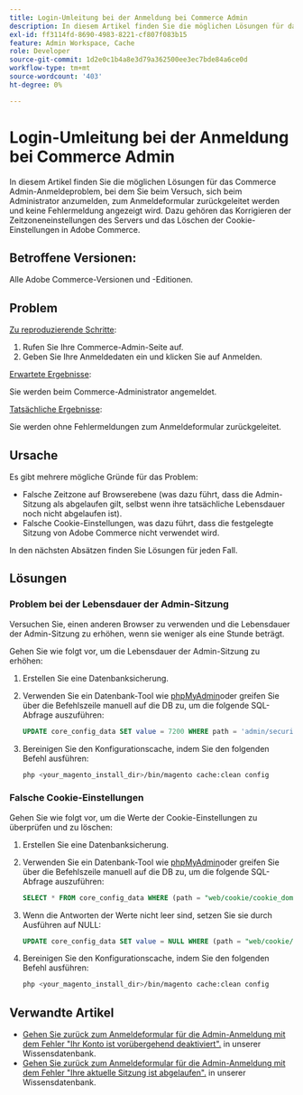 ```yaml
---
title: Login-Umleitung bei der Anmeldung bei Commerce Admin
description: In diesem Artikel finden Sie die möglichen Lösungen für das Commerce Admin-Anmeldeproblem, bei dem Sie beim Versuch, sich beim Administrator anzumelden, zum Anmeldeformular zurückgeleitet werden und keine Fehlermeldung angezeigt wird. Dazu gehören das Korrigieren der Zeitzoneneinstellungen des Servers und das Löschen der Cookie-Einstellungen in Adobe Commerce.
exl-id: ff3114fd-8690-4983-8221-cf807f083b15
feature: Admin Workspace, Cache
role: Developer
source-git-commit: 1d2e0c1b4a8e3d79a362500ee3ec7bde84a6ce0d
workflow-type: tm+mt
source-wordcount: '403'
ht-degree: 0%

---
```


# Login-Umleitung bei der Anmeldung bei Commerce Admin

In diesem Artikel finden Sie die möglichen Lösungen für das Commerce Admin-Anmeldeproblem, bei dem Sie beim Versuch, sich beim Administrator anzumelden, zum Anmeldeformular zurückgeleitet werden und keine Fehlermeldung angezeigt wird. Dazu gehören das Korrigieren der Zeitzoneneinstellungen des Servers und das Löschen der Cookie-Einstellungen in Adobe Commerce.

## Betroffene Versionen:

Alle Adobe Commerce-Versionen und -Editionen.

## Problem

<u>Zu reproduzierende Schritte</u>:

1. Rufen Sie Ihre Commerce-Admin-Seite auf.
1. Geben Sie Ihre Anmeldedaten ein und klicken Sie auf Anmelden.

<u>Erwartete Ergebnisse</u>:

Sie werden beim Commerce-Administrator angemeldet.

<u>Tatsächliche Ergebnisse</u>:

Sie werden ohne Fehlermeldungen zum Anmeldeformular zurückgeleitet.

## Ursache

Es gibt mehrere mögliche Gründe für das Problem:

* Falsche Zeitzone auf Browserebene (was dazu führt, dass die Admin-Sitzung als abgelaufen gilt, selbst wenn ihre tatsächliche Lebensdauer noch nicht abgelaufen ist).
* Falsche Cookie-Einstellungen, was dazu führt, dass die festgelegte Sitzung von Adobe Commerce nicht verwendet wird.

In den nächsten Absätzen finden Sie Lösungen für jeden Fall.

## Lösungen

### Problem bei der Lebensdauer der Admin-Sitzung

Versuchen Sie, einen anderen Browser zu verwenden und die Lebensdauer der Admin-Sitzung zu erhöhen, wenn sie weniger als eine Stunde beträgt.

Gehen Sie wie folgt vor, um die Lebensdauer der Admin-Sitzung zu erhöhen:

1. Erstellen Sie eine Datenbanksicherung.
1. Verwenden Sie ein Datenbank-Tool wie [phpMyAdmin](https://devdocs.magento.com/guides/v2.2/install-gde/prereq/optional.html#install-optional-phpmyadmin)oder greifen Sie über die Befehlszeile manuell auf die DB zu, um die folgende SQL-Abfrage auszuführen:

   ```sql
   UPDATE core_config_data SET value = 7200 WHERE path = 'admin/security/session_lifetime';
   ```

1. Bereinigen Sie den Konfigurationscache, indem Sie den folgenden Befehl ausführen:

   ```bash
   php <your_magento_install_dir>/bin/magento cache:clean config
   ```

### Falsche Cookie-Einstellungen

Gehen Sie wie folgt vor, um die Werte der Cookie-Einstellungen zu überprüfen und zu löschen:

1. Erstellen Sie eine Datenbanksicherung.
1. Verwenden Sie ein Datenbank-Tool wie [phpMyAdmin](https://devdocs.magento.com/guides/v2.2/install-gde/prereq/optional.html#install-optional-phpmyadmin)oder greifen Sie über die Befehlszeile manuell auf die DB zu, um die folgende SQL-Abfrage auszuführen:

   ```sql
   SELECT * FROM core_config_data WHERE (path = "web/cookie/cookie_domain" OR path = "web/cookie/cookie_path");
   ```

1. Wenn die Antworten der Werte nicht leer sind, setzen Sie sie durch Ausführen auf NULL:

   ```sql
   UPDATE core_config_data SET value = NULL WHERE (path = "web/cookie/cookie_domain" OR path = "web/cookie/cookie_path");
   ```

1. Bereinigen Sie den Konfigurationscache, indem Sie den folgenden Befehl ausführen:

   ```bash
   php <your_magento_install_dir>/bin/magento cache:clean config
   ```

## Verwandte Artikel

* [Gehen Sie zurück zum Anmeldeformular für die Admin-Anmeldung mit dem Fehler &quot;Ihr Konto ist vorübergehend deaktiviert&quot;.](/help/troubleshooting/miscellaneous/redirect-back-to-the-admin-login-form-with-your-account-is-temporarily-disabled-error.md) in unserer Wissensdatenbank.
* [Gehen Sie zurück zum Anmeldeformular für die Admin-Anmeldung mit dem Fehler &quot;Ihre aktuelle Sitzung ist abgelaufen&quot;.](/help/troubleshooting/miscellaneous/redirect-back-to-the-admin-login-form-with-your-current-session-has-been-expired-error.md) in unserer Wissensdatenbank.
